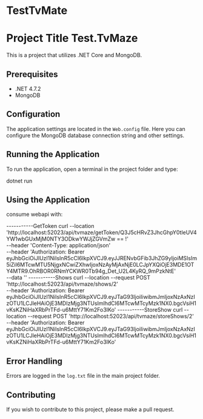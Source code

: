 # TestTvMate

# Project Title Test.TvMaze

This is a project that utilizes .NET Core and MongoDB.

## Prerequisites

- .NET 4.7.2
- MongoDB

## Configuration

The application settings are located in the `Web.config` file. Here you can configure the MongoDB database connection string and other settings.


## Running the Application

To run the application, open a terminal in the project folder and type:

dotnet run


## Using the Application

consume webapi with:

-----------GetToken
curl --location 'http://localhost:52023/api/tvmaze/getToken/Q3J5cHRvZ3JhcGhpY0tleUV4YW1wbGUxMjM0NTY3ODkwYWJjZGVmZw == !' \
--header 'Content-Type: application/json' \
--header 'Authorization: Bearer eyJhbGciOiJIUzI1NiIsInR5cCI6IkpXVCJ9.eyJJRENvbGFib3JhZG9yIjoiMSIsIm5iZiI6MTcwMTU5NjgxNCwiZXhwIjoxNzAyMjAxNjE0LCJpYXQiOjE3MDE1OTY4MTR9.OhRBOR0RNmYCKWR0Tb94g_Det_U2L4KyRQ_9mPzkNtE' \
--data ''
-----------Shows
curl --location --request POST 'http://localhost:52023/api/tvmaze/shows/2' \
--header 'Authorization: Bearer eyJhbGciOiJIUzI1NiIsInR5cCI6IkpXVCJ9.eyJTaG93IjoiIiwibmJmIjoxNzAxNzIzOTU1LCJleHAiOjE3MDIzMjg3NTUsImlhdCI6MTcwMTcyMzk1NX0.bgcVsiH1vKsKZNiHaXRbPrTFd-u6MttY71Km2Fo3IKo'
-----------StoreShow
curl --location --request POST 'http://localhost:52023/api/tvmaze/storeShows/2' \
--header 'Authorization: Bearer eyJhbGciOiJIUzI1NiIsInR5cCI6IkpXVCJ9.eyJTaG93IjoiIiwibmJmIjoxNzAxNzIzOTU1LCJleHAiOjE3MDIzMjg3NTUsImlhdCI6MTcwMTcyMzk1NX0.bgcVsiH1vKsKZNiHaXRbPrTFd-u6MttY71Km2Fo3IKo'
## Error Handling

Errors are logged in the `log.txt` file in the main project folder.

## Contributing

If you wish to contribute to this project, please make a pull request.



